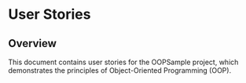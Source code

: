 # User Stories

## Overview
This document contains user stories for the OOPSample project, which demonstrates the principles of Object-Oriented Programming (OOP).